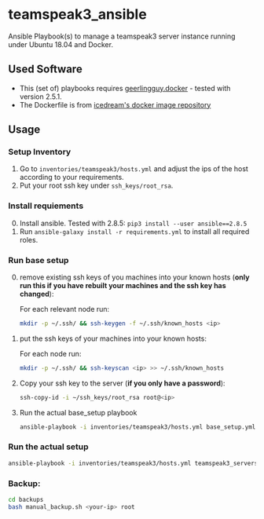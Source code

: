 # teamspeak3_ansible
Ansible Playbook(s) to manage a teamspeak3 server instance running under Ubuntu 18.04 and Docker.

## Used Software

- This (set of) playbooks requires [geerlingguy.docker](https://github.com/geerlingguy/ansible-role-docker) - tested with version 2.5.1.
- The Dockerfile is from [icedream's docker image repository](https://github.com/icedream/docker-ts3server)

## Usage

### Setup Inventory

1. Go to `inventories/teamspeak3/hosts.yml` and adjust the ips of the host according to your requirements.
2. Put your root ssh key under `ssh_keys/root_rsa`.

### Install requiements

0. Install ansible. Tested with 2.8.5: `pip3 install --user ansible==2.8.5`
1. Run `ansible-galaxy install -r requirements.yml` to install all required roles.

### Run base setup

0. remove existing ssh keys of you machines into your known hosts (**only run this if you have rebuilt your machines and the ssh key has changed**):

    For each relevant node run:

    ```bash
    mkdir -p ~/.ssh/ && ssh-keygen -f ~/.ssh/known_hosts <ip>
    ```

1. put the ssh keys of your machines into your known hosts:

    For each node run:

    ```bash
    mkdir -p ~/.ssh/ && ssh-keyscan <ip> >> ~/.ssh/known_hosts
    ```
    
2. Copy your ssh key to the server (**if you only have a password**):

    ```bash
    ssh-copy-id -i ~/ssh_keys/root_rsa root@<ip>
    ```

3. Run the actual base_setup playbook

    ```bash
    ansible-playbook -i inventories/teamspeak3/hosts.yml base_setup.yml
    ```

### Run the actual setup

```bash
ansible-playbook -i inventories/teamspeak3/hosts.yml teamspeak3_servers.yml
```

### Backup:

```bash
cd backups
bash manual_backup.sh <your-ip> root
```
